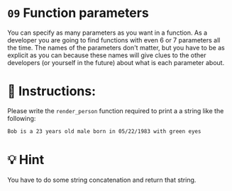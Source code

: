 # `09` Function parameters

You can specify as many parameters as you want in a function. As a developer you are going to find functions with even 6 or 7 parameters  all the time. The names of the parameters don't matter, but you have to be as explicit as you can because these names will give clues to the other developers (or yourself in the future) about what is each parameter about.

# 📝 Instructions:
Please write the `render_person` function required to print a a string like the following:

```md
Bob is a 23 years old male born in 05/22/1983 with green eyes
```

# 💡 Hint

You have to do some string concatenation and return that string.
